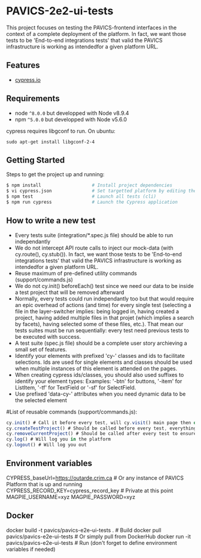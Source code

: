 # PAVICS-2e2-ui-tests

This project focuses on testing the PAVICS-frontend interfaces in the context of a complete deployment of the platform. In fact, we want those tests to be 'End-to-end integrations tests' that valid the PAVICS infrastructure is working as intendedfor a given platform URL.

## Features
* [cypress.io](https://www.cypress.io/)

## Requirements
* node `^8.0.0` but developped with Node v8.9.4
* npm `^5.0.0` but developped with Node v5.6.0

cypress requires libgconf to run. On ubuntu:

```
sudo apt-get install libgconf-2-4
```

## Getting Started

Steps to get the project up and running:

```bash
$ npm install                   # Install project dependencies
$ vi cypress.json               # Set targetted platform by editing the baseUrl property
$ npm test                      # Launch all tests (cli)
$ npm run cypress               # Launch the Cypress application
```

## How to write a new test
- Every tests suite (integration/*.spec.js file) should be able to run independantly
- We do not intercept API route calls to inject our mock-data (with cy.route(), cy.stub()). In fact, we want those tests to be 'End-to-end integrations tests' that valid the PAVICS infrastructure is working as intendedfor a given platform URL.
- Reuse maximum of pre-defined utility commands (support/commands.js)
- We do not cy.init() beforeEach() test since we need our data to be inside a test project that will be removed afterward
- Normally, every tests could run independantly too but that would require an epic overhead of actions (and time) for every single test (selecting a file in the layer-switcher implies: being logged in, having created a project, having added multiple files in that projet (which implies a search by facets), having selected some of these files, etc.). That mean our tests suites must be run sequentially: every test need previous tests to be executed with success.
- A test suite (spec.js file) should be a complete user story archieving a small set of features.
- Identify your elements with prefixed 'cy-' classes and ids to facilitate selections. Ids are used for single elements and classes should be used when multiple instances of this element is attended on the pages. 
- When creating cypress ids/classes, you should also used suffixes to identify your element types: Examples: '-btn' for buttons, '-item' for ListItem, '-tf' for TextField or '-sf' for SelectField.
- Use prefixed 'data-cy-' attributes when you need dynamic data to be the selected element

#List of reusable commands (support/commands.js):
```javascript
cy.init() # Call it before every test, will cy.visit() main page then do some basic stuff like removing alerts and minimizing panels
cy.createTestProject() # Should be called before every test, everything cypress does will be included in this project
cy.removeCurrentProject() # Should be called after every test to ensure cypress doesn't polute real database
cy.log() # Will log you in the platform
cy.logout() # Will log you out
```

## Environment variables
CYPRESS_baseUrl=https://outarde.crim.ca # Or any instance of PAVICS Platform that is up and running
CYPRESS_RECORD_KEY=cypress_record_key # Private at this point
MAGPIE_USERNAME=xyz
MAGPIE_PASSWORD=xyz

## Docker
docker build -t pavics/pavics-e2e-ui-tests . # Build
docker pull pavics/pavics-e2e-ui-tests  # Or simply pull from DockerHub
docker run -it pavics/pavics-e2e-ui-tests # Run (don't forget to define environment variables if needed)

